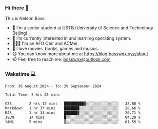 ### Hi there 👋

<!--
**bosswnx/bosswnx** is a ✨ _special_ ✨ repository because its `README.md` (this file) appears on your GitHub profile.

Here are some ideas to get you started:

- 🔭 I’m currently working on ...
- 🌱 I’m currently learning ...
- 👯 I’m looking to collaborate on ...
- 🤔 I’m looking for help with ...
- 💬 Ask me about ...
- 📫 How to reach me: ...
- 😄 Pronouns: ...
- ⚡ Fun fact: ...
-->

This is Nelson Boss.

- 🏫 I'm a senior student at USTB (University of Science and Technology Beijing).
- 🌱 I’m currently interested in and learning operating system.
- 🧑🏻‍💻 I'm an AFO OIer and ACMer.
- 🥰 I love movies, books, games and musics.
- 😄 You can know more about me at https://blog.bosswnx.xyz/about
- 📫 Feel free to reach me: bosswnx@outlook.com

### Wakatime 💻

<!--START_SECTION:waka-->

```txt
From: 30 August 2024 - To: 29 September 2024

Total Time: 5 hrs 41 mins

CSS        2 hrs 12 mins   █████████▓░░░░░░░░░░░░░░░   38.80 %
Markdown   1 hr 37 mins    ███████░░░░░░░░░░░░░░░░░░   28.66 %
EJS        1 hr 31 mins    ██████▓░░░░░░░░░░░░░░░░░░   26.71 %
JSON       14 mins         █░░░░░░░░░░░░░░░░░░░░░░░░   04.20 %
YAML       5 mins          ▒░░░░░░░░░░░░░░░░░░░░░░░░   01.59 %
```

<!--END_SECTION:waka-->
